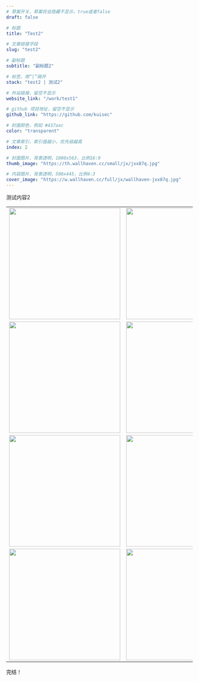 ```yaml
---
# 草案开关，草案将会隐藏不显示，true或者false
draft: false

# 标题
title: "Test2"

# 文章链接字段
slug: "test2"

# 副标题
subtitle: "副标题2"

# 标签，用“|”隔开
stack: "test2 | 测试2"

# 外站链接，留空不显示
website_link: "/work/test1"

# github 项目地址，留空不显示
github_link: "https://github.com/kuisec"

# 封面颜色，例如 #437aac
color: "transparent"

# 文章索引，索引值越小，优先级越高
index: 2

# 封面图片，背景透明，1000x563，比例16:9
thumb_image: "https://th.wallhaven.cc/small/jx/jxx87q.jpg"

# 内容图片，背景透明，500x445，比例4:3
cover_image: "https://w.wallhaven.cc/full/jx/wallhaven-jxx87q.jpg"
---
```


测试内容2

<table>
    <tr>
        <td ><center><img src="https://w.wallhaven.cc/full/rr/wallhaven-rrr7zq.jpg" width="300"></center></td>
        <td ><center><img src="https://w.wallhaven.cc/full/ex/wallhaven-exxogo.jpg" width="300"></center></td>
        <td ><center><img src="https://w.wallhaven.cc/full/9d/wallhaven-9dd5yd.jpg" width="300"></center></td>
    </tr>
    <tr>
        <td><center><img src="https://w.wallhaven.cc/full/l8/wallhaven-l88q5l.jpg" width="300"></center></td>
        <td ><center><img src="https://w.wallhaven.cc/full/jx/wallhaven-jxx8mm.jpg" width="300"></center> </td>
        <td ><center><img src="https://w.wallhaven.cc/full/gp/wallhaven-gppjvd.jpg" width="300"></center></td>
    </tr>
    <tr>
        <td><center><img src="https://w.wallhaven.cc/full/kx/wallhaven-kxx957.jpg" width="300"></center></td>
        <td ><center><img src="https://w.wallhaven.cc/full/yx/wallhaven-yxxj3k.jpg" width="300"></center> </td>
        <td ><center><img src="https://w.wallhaven.cc/full/rr/wallhaven-rrr79j.jpg" width="300"></center></td>
    </tr>
    <tr>
        <td><center><img src="https://w.wallhaven.cc/full/3l/wallhaven-3llk86.jpg" width="300"></center></td>
        <td ><center><img src="https://w.wallhaven.cc/full/qz/wallhaven-qzz6gq.jpg" width="300"></center> </td>
        <td ><center><img src="https://w.wallhaven.cc/full/x6/wallhaven-x66lj3.jpg" width="300"></center></td>
    </tr>
</table>

完结！
